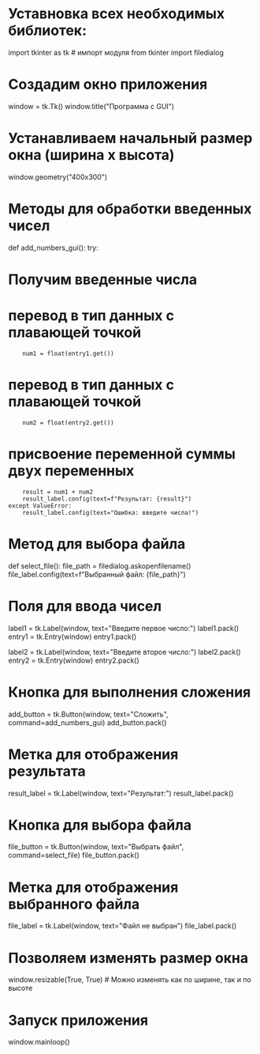 # Уставновка всех необходимых библиотек:

import tkinter as tk # импорт модуля
from tkinter import filedialog





# Создадим окно приложения
window = tk.Tk()
window.title("Программа с GUI")

# Устанавливаем начальный размер окна (ширина x высота)
window.geometry("400x300") 

# Методы для обработки введенных чисел
def add_numbers_gui():
    try:
# Получим введенные числа
# перевод в тип данных с плавающей точкой
        num1 = float(entry1.get()) 
# перевод в тип данных с плавающей точкой
        num2 = float(entry2.get()) 
# присвоение переменной суммы двух переменных
        result = num1 + num2 
        result_label.config(text=f"Результат: {result}")
    except ValueError:
        result_label.config(text="Ошибка: введите числа!")

# Метод для выбора файла
def select_file():
    file_path = filedialog.askopenfilename()
    file_label.config(text=f"Выбранный файл: {file_path}")

# Поля для ввода чисел
label1 = tk.Label(window, text="Введите первое число:")
label1.pack()
entry1 = tk.Entry(window)
entry1.pack()

label2 = tk.Label(window, text="Введите второе число:")
label2.pack()
entry2 = tk.Entry(window)
entry2.pack()

# Кнопка для выполнения сложения
add_button = tk.Button(window, text="Сложить", command=add_numbers_gui)
add_button.pack()

# Метка для отображения результата
result_label = tk.Label(window, text="Результат:")
result_label.pack()

# Кнопка для выбора файла
file_button = tk.Button(window, text="Выбрать файл", command=select_file)
file_button.pack()

# Метка для отображения выбранного файла
file_label = tk.Label(window, text="Файл не выбран")
file_label.pack()


# Позволяем изменять размер окна
window.resizable(True, True) # Можно изменять как по ширине, так и по высоте

# Запуск приложения
window.mainloop()
